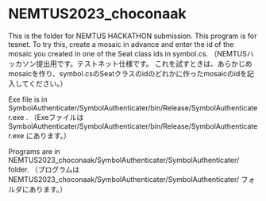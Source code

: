 # NEMTUS2023_choconaak

This is the folder for NEMTUS HACKATHON submission. This program is for tesnet.
To try this, create a mosaic in advance and enter the id of the mosaic you created in one of the Seat class ids in symbol.cs.
（NEMTUSハッカソン提出用です。テストネット仕様です。
これを試すときは、あらかじめmosaicを作り、symbol.csのSeatクラスのidのどれかに作ったmosaicのidを記入してください。）


Exe file is in
SymbolAuthenticater/SymbolAuthenticater/bin/Release/SymbolAuthenticater.exe
.
（Exeファイルは
SymbolAuthenticater/SymbolAuthenticater/bin/Release/SymbolAuthenticater.exe
にあります。）

Programs are in 
NEMTUS2023_choconaak/SymbolAuthenticater/SymbolAuthenticater/
folder.
（プログラムは
NEMTUS2023_choconaak/SymbolAuthenticater/SymbolAuthenticater/
フォルダにあります。）

